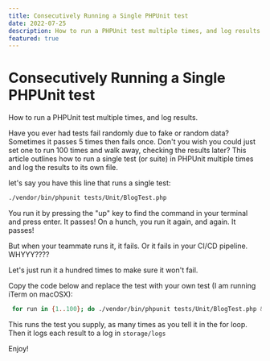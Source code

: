```yaml
---
title: Consecutively Running a Single PHPUnit test
date: 2022-07-25
description: How to run a PHPUnit test multiple times, and log results.
featured: true
---
```

# Consecutively Running a Single PHPUnit test
How to run a PHPUnit test multiple times, and log results.

Have you ever had tests fail randomly due to fake or random data? Sometimes it passes 5 times then fails once. Don't you wish you could just set one to run 100 times and walk away, checking the results later? This article outlines how to run a single test (or suite) in PHPUnit multiple times and log the results to its own file.

let's say you have this line that runs a single test:

```bash
./vendor/bin/phpunit tests/Unit/BlogTest.php
```


You run it by pressing the "up" key to find the command in your terminal and press enter. It passes! On a hunch, you run it again, and again. It passes!

But when your teammate runs it, it fails. Or it fails in your CI/CD pipeline. WHYYY????

Let's just run it a hundred times to make sure it won't fail.

Copy the code below and replace the test with your own test (I am running iTerm on macOSX):

```bash
 for run in {1..100}; do ./vendor/bin/phpunit tests/Unit/BlogTest.php &>> storage/logs/test.log; done
```

This runs the test you supply, as many times as you tell it in the for loop. Then it logs each result to a log in `storage/logs`

Enjoy!
